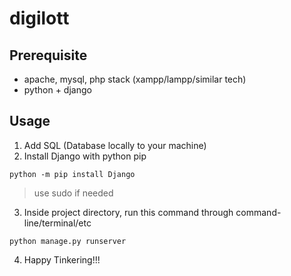 # digilott

## Prerequisite
- apache, mysql, php stack (xampp/lampp/similar tech)
- python + django

## Usage

1. Add SQL (Database locally to your machine)
2. Install Django with python pip
```
python -m pip install Django
```
> use sudo if needed
3. Inside project directory, run this command through command-line/terminal/etc
```
python manage.py runserver
```
4. Happy Tinkering!!!


